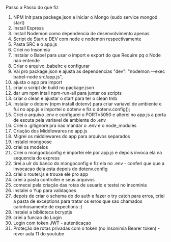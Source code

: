 Passo a Passo do que fiz
1) NPM Init para packege.json e iniciar o Mongo (sudo service mongod start)
2) Install Express
3) Install Nodemon como dependencia de desenvolvimento apenas
4) Script de Start e DEV com node e nodemon respectivamente
5) Pasta SRC e o app.js
6) Criei no Insonmia 
7) Instalar o Babel para usar o import e export do que Require pq o Node nao entende 
8) Criar o arquivo .babelrc e configurar
9) Vai pro package.json e ajusta as dependencias "dev": "nodemon --exec babel-node src/app.js",
10) ajusta o app pra import
11) criar o script de build no package.json
12) dar um npm intall npm-run-all para juntar os scripts
13) criar o clean e ajustar o start para ter o clean tmb
14) Instalar o dotenv (npm install dotenv) para criar variavel de ambiente e fui no app.js e importei o dotenv e fiz o dotenv.config();
15) Criei o arquivo .env e configurei o PORT=5050  e alterei no app.js a porta de escuta pela variavel de ambiente do .env
16) Criei o .gitignore pra nao mandar o .env e o node_modules
17) Criação dos Middlewares no app.js
18) Migrei os middlewares do app para arquivos separados
19) instalei mongoose
20) criei os modelos
21) Criei o mongodbconfig e importei ele por app.js e depois invoca ela na sequencia do express
22) tirei a ulr do banco do mongoconfig e fiz ela no .env - conferi que que a invocacao dela esta depois do dotenv.config
23) criei o router.js e trouxe ele pro app
24) criei a pasta controller e seus arquivos
25) comecei pela criação das rotas de usuario e testei no insominia
26) instalei o Yup para validaçoes
27) depois de criar o schema do do auth e fazer o try catch para erros, criei a pasta de exceptions para tratar os erros que sao chamados carinhosamente de expections :)
28) instalei a biblioteca bcryptjs
29) criei a funcao do Login
30) Login com token JWT - autenticaçao
31) Proteção de rotas privadas com o token (no Insonimia Bearer token) - rever aula 11 do youtube
